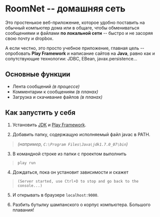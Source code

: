 RoomNet -- домашняя сеть
=========================

Это простенькое веб-приложение, которое удобно поставить
на обычный компьютер дома или в общаге, чтобы обмениваться
сообщениями и файлами **по локальной сети** -- быстро и не
засоряя свою почту и dropbox.

А если честно, это просто учебное приложение, главная цель
-- опробовать **Play Framework** и написание сайтов на **Java**,
равно как и сопутствующие технологии: JDBC, EBean,
javax.persistence...

Основные функции
----------------

- Лента сообщений *(в процессе)*
- Комментарии к сообщениям *(в планах)*
- Загрузка и скачивание файлов *(в планах)*

Как запустить у себя
--------------------

1. Установить [JDK] и [Play Framework].

2. Добавить папку, содержащую исполняемый файл javac в PATH.
> *(например, `C:\Program Files\Java\jdk1.7.0_07\bin`)*

3. В командной строке из папки с проектом выполнить
> `play run`

4. Дождаться, пока он установит зависимости и скажет
>`(Server started, use Ctrl+D to stop and go back to the console...)`

5. И открывать в браузере `localhost:9000`.

6. Разбить бутылку шампанского о корпус компьютера. Большого плавания!

  [JDK]: http://www.oracle.com/technetwork/java/javase/downloads/index.html
  [Play Framework]: http://www.playframework.org/download